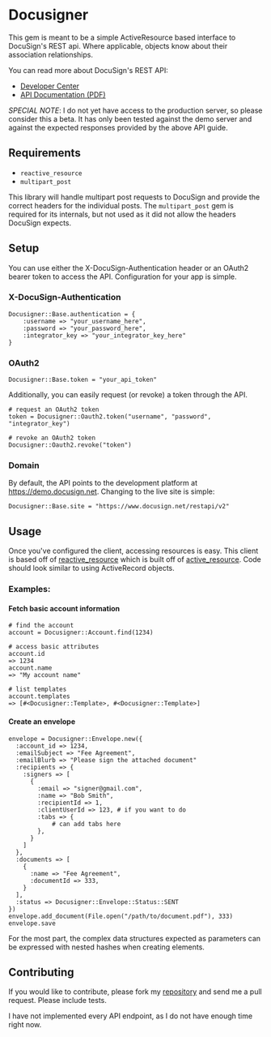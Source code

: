 # Docusigner

This gem is meant to be a simple ActiveResource based interface to DocuSign's REST api.  Where applicable, objects know about their association relationships.

You can read more about DocuSign's REST API:

* [Developer Center](http://www.docusign.com/developers-center)
* [API Documentation (PDF)](http://www.docusign.com/sites/default/files/REST_API_Guide_v2.pdf)

*SPECIAL NOTE*: I do not yet have access to the production server, so please consider this a beta.  It has only been tested against the demo server and against the expected responses provided by the above API guide.


## Requirements

* `reactive_resource`
* `multipart_post`

This library will handle multipart post requests to DocuSign and provide the correct headers for the individual posts.  The `multipart_post` gem is required for its internals, but not used as it did not allow the headers DocuSign expects. 

## Setup

You can use either the X-DocuSign-Authentication header or an OAuth2 bearer token to access the API.  Configuration for your app is simple.

### X-DocuSign-Authentication

    Docusigner::Base.authentication = {
    	:username => "your_username_here",
    	:password => "your_password_here",
    	:integrator_key => "your_integrator_key_here"
    }
    
### OAuth2

    Docusigner::Base.token = "your_api_token"
    
Additionally, you can easily request (or revoke) a token through the API.

	# request an OAuth2 token
	token = Docusigner::Oauth2.token("username", "password", "integrator_key")
	
	# revoke an OAuth2 token
	Docusigner::Oauth2.revoke("token")
	
### Domain

By default, the API points to the development platform at https://demo.docusign.net.  Changing to the live site is simple:

	Docusigner::Base.site = "https://www.docusign.net/restapi/v2"
	
## Usage

Once you've configured the client, accessing resources is easy.  This client is based off of [reactive_resource](http://github.com/justinweiss/reactive_resource) which is built off of [active_resource](http://api.rubyonrails.org/classes/ActiveResource/Base.html).  Code should look similar to using ActiveRecord objects.

### Examples:

#### Fetch basic account information

	# find the account
	account = Docusigner::Account.find(1234)
	
	# access basic attributes
	account.id
	=> 1234
	account.name
	=> "My account name" 

	# list templates
	account.templates
	=> [#<Docusigner::Template>, #<Docusigner::Template>]

#### Create an envelope

	envelope = Docusigner::Envelope.new({
	  :account_id => 1234,
	  :emailSubject => "Fee Agreement",
      :emailBlurb => "Please sign the attached document"
      :recipients => {
        :signers => [
          {
            :email => "signer@gmail.com",
            :name => "Bob Smith",
            :recipientId => 1,
            :clientUserId => 123, # if you want to do 
            :tabs => {
            	# can add tabs here
            },
		  }
        ]
      },
      :documents => [
        {
          :name => "Fee Agreement",
          :documentId => 333,
        }
      ],
      :status => Docusigner::Envelope::Status::SENT
	})
	envelope.add_document(File.open("/path/to/document.pdf"), 333)
	envelope.save
	
For the most part, the complex data structures expected as parameters can be expressed with nested hashes when creating elements.

## Contributing

If you would like to contribute, please fork my [repository](http://github.com/chingor13/docusigner) and send me a pull request.  Please include tests.

I have not implemented every API endpoint, as I do not have enough time right now.